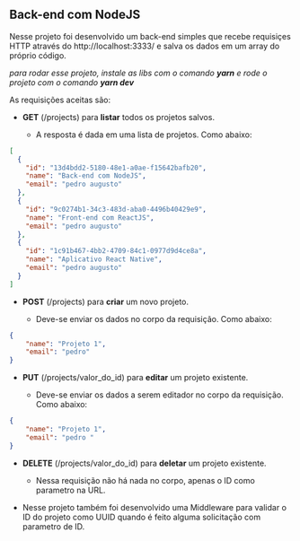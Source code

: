 ## Back-end com NodeJS

Nesse projeto foi desenvolvido um back-end simples que recebe requisiçes HTTP através do http://localhost:3333/ e salva os dados em um array do próprio código.

*para rodar esse projeto, instale as libs com o comando **yarn** e rode o projeto com o comando **yarn dev***

As requisições aceitas são:

+ **GET** (/projects) para **listar** todos os projetos salvos.

  + A resposta é dada em uma lista de projetos. Como abaixo:
```JSON
[
  {
    "id": "13d4bdd2-5180-48e1-a0ae-f15642bafb20",
    "name": "Back-end com NodeJS",
    "email": "pedro augusto"
  },
  {
    "id": "9c0274b1-34c3-483d-aba0-4496b40429e9",
    "name": "Front-end com ReactJS",
    "email": "pedro augusto"
  },
  {
    "id": "1c91b467-4bb2-4709-84c1-0977d9d4ce8a",
    "name": "Aplicativo React Native",
    "email": "pedro augusto"
  }
]
```


+ **POST** (/projects) para **criar** um novo projeto.

  + Deve-se enviar os dados no corpo da requisição. Como abaixo:

```JSON
{
	"name": "Projeto 1",
	"email": "pedro"
}
```

+ **PUT** (/projects/valor_do_id) para **editar** um projeto existente.

  + Deve-se enviar os dados a serem editador no corpo da requisição. Como abaixo:

```JSON
{
	"name": "Projeto 1",
	"email": "pedro "
}
```


+ **DELETE** (/projects/valor_do_id) para **deletar** um projeto existente.

  + Nessa requisição não há nada no corpo, apenas o ID como parametro na URL.


* Nesse projeto também foi desenvolvido uma Middleware para validar o ID do projeto como UUID quando é feito alguma solicitação com parametro de ID.

